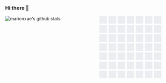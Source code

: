 ### Hi there 👋

<!--
**marionxue/marionxue** is a ✨ _special_ ✨ repository because its `README.md` (this file) appears on your GitHub profile.

Here are some ideas to get you started:

- 🔭 I’m currently working on ...
- 🌱 I’m currently learning ...
- 👯 I’m looking to collaborate on ...
- 🤔 I’m looking for help with ...
- 💬 Ask me about ...
- 📫 How to reach me: ...
- 😄 Pronouns: ...
- ⚡ Fun fact: ...
-->
<img align='right' src='https://github.com/yeaheo/yeaheo/blob/master/img/github_wall.gif' width='200'>

![marionxue's github stats](https://github-readme-stats.vercel.app/api?username=yeaheo&show_icons=true&theme=radical)
